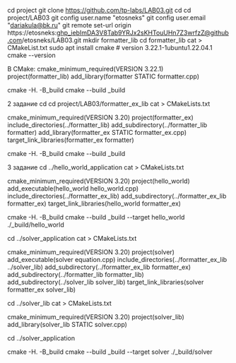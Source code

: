 
cd project
git clone https://github.com/tp-labs/LAB03.git
cd
cd project/LAB03
git config user.name "etosneks"
git config user.email "dariakula@bk.ru"
git remote set-url origin https://etosneks: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@github.com/etosneks/LAB03.git
mkdir formatter_lib
cd formatter_lib
cat > CMakeList.txt
sudo apt  install cmake  # version 3.22.1-1ubuntu1.22.04.1
cmake --version

В CMake:
cmake_minimum_required(VERSION 3.22.1)          
project(formatter_lib)
add_library(formatter STATIC formatter.cpp)


cmake -H. -B_build
cmake --build _build

2 задание 
cd
cd project/LAB03/formatter_ex_lib
cat > CMakeLists.txt

cmake_minimum_required(VERSION 3.20)
project(formatter_ex)
include_directories(../formatter_lib)
add_subdirectory(../formatter_lib formatter)
add_library(formatter_ex STATIC formatter_ex.cpp)
target_link_libraries(formatter_ex formatter)

cmake -H. -B_build
cmake --build _build

3 задание
cd ../hello_world_application
cat > CMakeLists.txt

cmake_minimum_required(VERSION 3.20)
project(hello_world)
add_executable(hello_world hello_world.cpp)
include_directories(../formatter_ex_lib)
add_subdirectory(../formatter_ex_lib formatter_ex)
target_link_libraries(hello_world formatter_ex)

cmake -H. -B_build
cmake --build _build --target hello_world
./_build/hello_world

cd ../solver_application
cat > CMakeLists.txt

cmake_minimum_required(VERSION 3.20)
project(solver)
add_executable(solver equation.cpp)
include_directories(../formatter_ex_lib ../solver_lib)
add_subdirectory(../formatter_ex_lib formatter_ex)
add_subdirectory(../formatter_lib formatter_lib)
add_subdirectory(../solver_lib solver_lib)
target_link_libraries(solver formatter_ex solver_lib)

cd ../solver_lib
cat > CMakeLists.txt

cmake_minimum_required(VERSION 3.20)
project(solver_lib)
add_library(solver_lib STATIC solver.cpp)

cd ../solver_application

cmake -H. -B_build
cmake --build _build --target solver
./_build/solver

